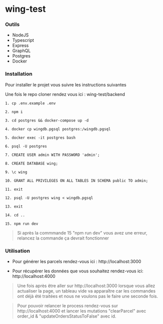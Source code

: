 # wing-test

### Outils

- NodeJS
- Typescript
- Express
- GraphQL
- Postgres
- Docker

### Installation

Pour installer le projet vous suivre les instructions suivantes

  Une fois le repo cloner rendez vous ici : wing-test/backend

  ```
  1. cp .env.example .env

  2. npm i

  3. cd postgres && docker-compose up -d

  4. docker cp wingdb.pgsql postgres:/wingdb.pgsql

  5. docker exec -it postgres bash

  6. psql -U postgres

  7. CREATE USER admin WITH PASSWORD 'admin';

  8. CREATE DATABASE wing;

  9. \c wing

  10. GRANT ALL PRIVILEGES ON ALL TABLES IN SCHEMA public TO admin;

  11. exit

  12. psql -U postgres wing < wingdb.pgsql

  13. exit

  14. cd ..

  15. npm run dev
  ```
  > Si après la commmande 15 "npm run dev" vous avez une erreur, relancez la commande ça
  devrait fonctionner

### Utilisation

- Pour générer les parcels rendez-vous ici : http://localhost:3000

- Pour récupérer les données que vous souhaitez rendez-vous ici: http://localhost:4000

> Une fois après être aller sur http://localhost:3000 lorsque vous allez actualiser la
page, un tableau vide va apparaître car les commandes ont déjà été traitées et nous ne
voulons pas le faire une seconde fois.

> Pour pouvoir relancer le process rendez-vous sur http://localhost:4000 et lancer les
mutations "clearParcel" avec order_id & "updateOrdersStatusToFalse" avec id. 